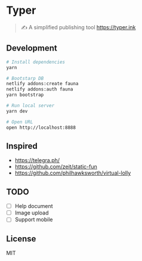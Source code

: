 # Typer 

> ✍️ A simplified publishing tool
> https://typer.ink



## Development

```sh
# Install dependencies
yarn

# Bootstarp DB
netlify addons:create fauna
netlify addons:auth fauna
yarn bootstrap

# Run local server
yarn dev

# Open URL
open http://localhost:8888
```

## Inspired

- https://telegra.ph/
- https://github.com/zeit/static-fun
- https://github.com/philhawksworth/virtual-lolly


## TODO

- [ ] Help document
- [ ] Image upload
- [ ] Support mobile
  
## License

MIT
